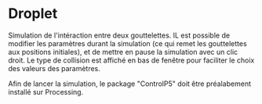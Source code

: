 # Droplet

Simulation de l'intéraction entre deux gouttelettes. IL est possible de modifier les paramètres durant la simulation (ce qui remet les gouttelettes aux positions initiales), et de mettre en pause la simulation avec un clic droit. Le type de collision est affiché en bas de fenêtre pour faciliter le choix des valeurs des paramètres.

Afin de lancer la simulation, le package "ControlP5" doit être préalabement installé sur Processing.